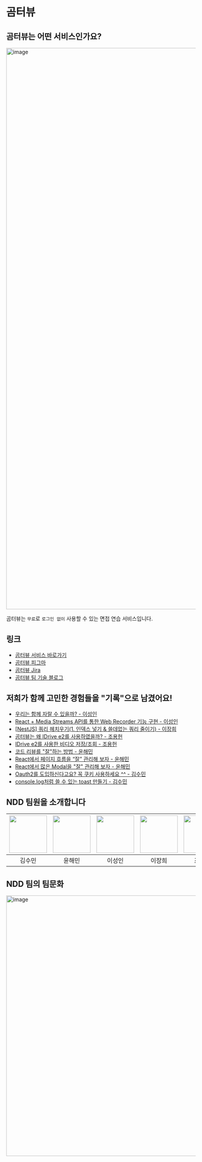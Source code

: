 # 곰터뷰

## 곰터뷰는 어떤 서비스인가요?

<img width="1495" alt="image" src="https://github.com/boostcampwm2023/web14-gomterview/assets/57657868/009b50e8-6dd6-4dda-8169-d9718038af1f">

곰터뷰는 `무료`로 `로그인 없이` 사용할 수 있는 면접 연습 서비스입니다.

## 링크

- [곰터뷰 서비스 바로가기](https://www.gomterview.com)
- [곰터뷰 피그마](https://www.figma.com/file/DGvVrbuTotapX9sTETDCqV/%EC%9B%B9-%EB%94%94%EC%9E%90%EC%9D%B8?type=design&node-id=0:1&mode=design&t=CZLWQG6hGeCCMeax-1)
- [곰터뷰 Jira](https://milk717.atlassian.net/jira/software/projects/NDD/boards/1)
- [곰터뷰 팀 기술 블로그](https://blog.gomterview.com)

## 저희가 함께 고민한 경험들을 "기록"으로 남겼어요!

- [우리는 함께 자랄 수 있을까? - 이성인](https://velog.io/@adultlee/%EC%9A%B0%EB%A6%AC%EB%8A%94-%ED%95%A8%EA%BB%98-%EC%9E%90%EB%9E%84-%EC%88%98-%EC%9E%88%EC%9D%84%EA%B9%8C)
- [React + Media Streams API를 통한 Web Recorder 기능 구현 - 이성인](https://velog.io/@adultlee/Media-Streams-API%EC%9D%84-%ED%86%B5%ED%95%9C-Web-Recorder-%EA%B8%B0%EB%8A%A5-%EA%B5%AC%ED%98%84)
- [[NestJS] 쿼리 헤치우기(1. 인덱스 넣기 & 쓸데없는 쿼리 줄이기) - 이장희](https://jangsarchive.tistory.com/147)
- [곰터뷰는 왜 IDrive e2를 사용하였을까? - 조용헌](https://lildev.tistory.com/178)
- [IDrive e2를 사용한 비디오 저장/조회 - 조용헌](https://lildev.tistory.com/179)
- [코드 리뷰를 "잘"하는 방법 - 윤해민](https://yoonhaemin.com/tag/experience/code-review/)
- [React에서 페이지 흐름을 “잘” 관리해 보자 - 윤해민](https://yoonhaemin.com/tag/experience/react-page-flow/)
- [React에서 많은 Modal을 "잘" 관리해 보자 - 윤해민](https://yoonhaemin.com/tag/experience/react-modal/)
- [Oauth2를 도입하신다고요? 꼭 쿠키 사용하세요 ^^ - 김수민](https://www.milk717.com/gomterview-2/)
- [console.log처럼 쓸 수 있는 toast 만들기 - 김수민](https://www.milk717.com/gomterview-3/)

## NDD 팀원을 소개합니다

| <a href="https://github.com/milk717"><img src="https://avatars.githubusercontent.com/u/57657868?v=4" width="100"></a> | <a href="https://github.com/Yoon-Hae-Min"><img src="https://avatars.githubusercontent.com/u/49224104?v=4" width="100"></a> | <a href="https://github.com/adultlee"><img src="https://avatars.githubusercontent.com/u/77886826?v=4" width="100"></a> | <a href="https://github.com/JangAJang"><img src="https://avatars.githubusercontent.com/u/99702271?v=4" width="100"></a> | <a href="https://github.com/quiet-honey"><img src="https://avatars.githubusercontent.com/u/99426344?v=4" width="100"></a> |
| :-------------------------------------------------------------------------------------------------------------------: | :------------------------------------------------------------------------------------------------------------------------: | :--------------------------------------------------------------------------------------------------------------------: | :---------------------------------------------------------------------------------------------------------------------: | :-----------------------------------------------------------------------------------------------------------------------: |
|                                                        김수민                                                         |                                                           윤해민                                                           |                                                         이성인                                                         |                                                         이장희                                                          |                                                          조용현                                                           |

## NDD 팀의 팀문화

<img width="694" alt="image" src="https://github.com/boostcampwm2023/web14-gomterview/assets/57657868/10f237be-1f0e-4e75-b42d-c71377a5bf8a">
